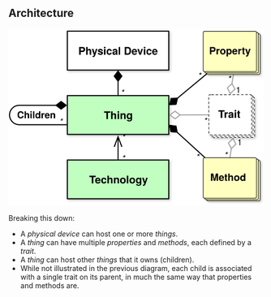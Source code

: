 ## Architecture ##

![Splot Object Model UML Diagram](splot-object-model.svg)

Breaking this down:

*   A *physical device* can host one or more *things*.
*   A *thing* can have multiple *properties* and *methods*, each
    defined by a *trait*.
*   A *thing* can host other *things* that it owns (children).
*   While not illustrated in the previous diagram, each child is
    associated with a single trait on its parent, in much the same way
    that properties and methods are.
